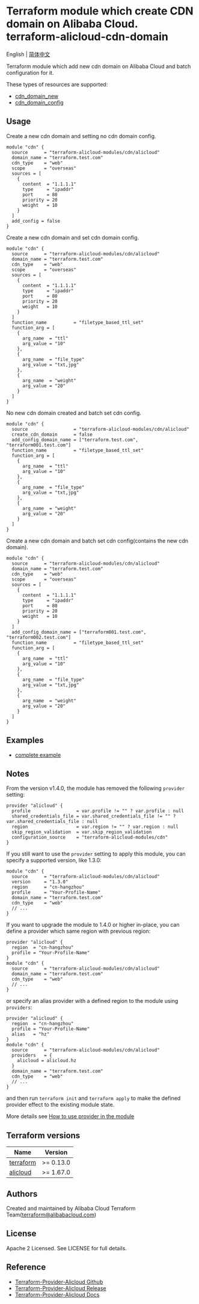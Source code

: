 Terraform module which create CDN domain on Alibaba Cloud.  
terraform-alicloud-cdn-domain
=============================================

English | [简体中文](https://github.com/terraform-alicloud-modules/terraform-alicloud-cdn/blob/master/README-CN.md)

Terraform module which add new cdn domain on Alibaba Cloud and batch configuration for it.

These types of resources are supported:

* [cdn_domain_new](https://www.terraform.io/docs/providers/alicloud/r/cdn_domain_new.html)
* [cdn_domain_config](https://www.terraform.io/docs/providers/alicloud/r/cdn_domain_config.html)

## Usage

Create a new cdn domain and setting no cdn domain config.

```hcl
module "cdn" {
  source      = "terraform-alicloud-modules/cdn/alicloud"
  domain_name = "terraform.test.com"
  cdn_type    = "web"
  scope       = "overseas"
  sources = [
    {
      content  = "1.1.1.1"
      type     = "ipaddr"
      port     = 80
      priority = 20
      weight   = 10
    }
  ]
  add_config = false
}
```

Create a new cdn domain and set cdn domain config.

```hcl
module "cdn" {
  source      = "terraform-alicloud-modules/cdn/alicloud"
  domain_name = "terraform.test.com"
  cdn_type    = "web"
  scope       = "overseas"
  sources = [
    {
      content  = "1.1.1.1"
      type     = "ipaddr"
      port     = 80
      priority = 20
      weight   = 10
    }
  ]
  function_name          = "filetype_based_ttl_set"
  function_arg = [
    {
      arg_name  = "ttl"
      arg_value = "10"
    },
    {
      arg_name  = "file_type"
      arg_value = "txt,jpg"
    },
    {
      arg_name  = "weight"
      arg_value = "20"
    }
  ]
}
```

No new cdn domain created and batch set cdn config.

```hcl
module "cdn" {
  source                 = "terraform-alicloud-modules/cdn/alicloud"
  create_cdn_domain      = false
  add_config_domain_name = ["terraform.test.com", "terraform001.test.com"]
  function_name          = "filetype_based_ttl_set"
  function_arg = [
    {
      arg_name  = "ttl"
      arg_value = "10"
    },
    {
      arg_name  = "file_type"
      arg_value = "txt,jpg"
    },
    {
      arg_name  = "weight"
      arg_value = "20"
    }
  ]
}
```

Create a new cdn domain and batch set cdn config(contains the new cdn domain).

```hcl
module "cdn" {
  source      = "terraform-alicloud-modules/cdn/alicloud"
  domain_name = "terraform.test.com"
  cdn_type    = "web"
  scope       = "overseas"
  sources = [
    {
      content  = "1.1.1.1"
      type     = "ipaddr"
      port     = 80
      priority = 20
      weight   = 10
    }
  ]
  add_config_domain_name = ["terraform001.test.com", "terraform002.test.com"]
  function_name          = "filetype_based_ttl_set"
  function_arg = [
    {
      arg_name  = "ttl"
      arg_value = "10"
    },
    {
      arg_name  = "file_type"
      arg_value = "txt,jpg"
    },
    {
      arg_name  = "weight"
      arg_value = "20"
    }
  ]
}
```

## Examples

* [complete example](https://github.com/terraform-alicloud-modules/terraform-alicloud-cdn/tree/master/examples/complete)

## Notes
From the version v1.4.0, the module has removed the following `provider` setting:

```hcl
provider "alicloud" {
  profile                 = var.profile != "" ? var.profile : null
  shared_credentials_file = var.shared_credentials_file != "" ? var.shared_credentials_file : null
  region                  = var.region != "" ? var.region : null
  skip_region_validation  = var.skip_region_validation
  configuration_source    = "terraform-alicloud-modules/cdn"
}
```

If you still want to use the `provider` setting to apply this module, you can specify a supported version, like 1.3.0:

```hcl
module "cdn" {
  source      = "terraform-alicloud-modules/cdn/alicloud"
  version     = "1.3.0"
  region      = "cn-hangzhou"
  profile     = "Your-Profile-Name"
  domain_name = "terraform.test.com"
  cdn_type    = "web"
  // ...
}
```

If you want to upgrade the module to 1.4.0 or higher in-place, you can define a provider which same region with
previous region:

```hcl
provider "alicloud" {
  region  = "cn-hangzhou"
  profile = "Your-Profile-Name"
}
module "cdn" {
  source      = "terraform-alicloud-modules/cdn/alicloud"
  domain_name = "terraform.test.com"
  cdn_type    = "web"
  // ...
}
```
or specify an alias provider with a defined region to the module using `providers`:

```hcl
provider "alicloud" {
  region  = "cn-hangzhou"
  profile = "Your-Profile-Name"
  alias   = "hz"
}
module "cdn" {
  source      = "terraform-alicloud-modules/cdn/alicloud"
  providers   = {
    alicloud = alicloud.hz
  }
  domain_name = "terraform.test.com"
  cdn_type    = "web"
  // ...
}
```

and then run `terraform init` and `terraform apply` to make the defined provider effect to the existing module state.

More details see [How to use provider in the module](https://www.terraform.io/docs/language/modules/develop/providers.html#passing-providers-explicitly)

## Terraform versions

| Name | Version |
|------|---------|
| <a name="requirement_terraform"></a> [terraform](#requirement\_terraform) | >= 0.13.0 |
| <a name="requirement_alicloud"></a> [alicloud](#requirement\_alicloud) | >= 1.67.0 |

Authors
-------
Created and maintained by Alibaba Cloud Terraform Team(terraform@alibabacloud.com)

License
----
Apache 2 Licensed. See LICENSE for full details.

Reference
---------
* [Terraform-Provider-Alicloud Github](https://github.com/terraform-providers/terraform-provider-alicloud)
* [Terraform-Provider-Alicloud Release](https://releases.hashicorp.com/terraform-provider-alicloud/)
* [Terraform-Provider-Alicloud Docs](https://www.terraform.io/docs/providers/alicloud/index.html)
